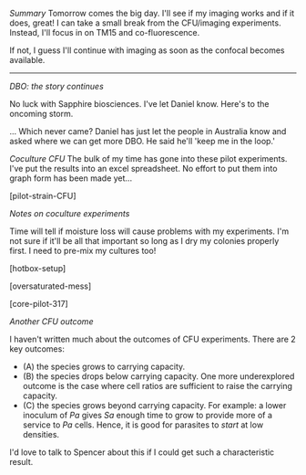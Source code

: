 *Summary*
Tomorrow comes the big day. I'll see if my imaging works and if it does, great! I can take a small break from the CFU/imaging experiments. Instead, I'll focus in on TM15 and co-fluorescence.

If not, I guess I'll continue with imaging as soon as the confocal becomes available.

---

*DBO: the story continues*

No luck with Sapphire biosciences. I've let Daniel know. Here's to the oncoming storm.

... Which never came? Daniel has just let the people in Australia know and asked where we can get more DBO. He said he'll 'keep me in the loop.'

*Coculture CFU*
The bulk of my time has gone into these pilot experiments. I've put the results into an excel spreadsheet. No effort to put them into graph form has been made yet...

[pilot-strain-CFU]

*Notes on coculture experiments*

Time will tell if moisture loss will cause problems with my experiments. I'm not sure if it'll be all that important so long as I dry my colonies properly first. I need to pre-mix my cultures too!

[hotbox-setup]

[oversaturated-mess]

[core-pilot-317]

*Another CFU outcome*

I haven't written much about the outcomes of CFU experiments. There are 2 key outcomes:
- (A) the species grows to carrying capacity.
- (B) the species drops below carrying capacity.
One more underexplored outcome is the case where cell ratios are sufficient to raise the carrying capacity.
- (C) the species grows beyond carrying capacity. For example: a lower inoculum of *Pa* gives *Sa* enough time to grow to provide more of a service to *Pa* cells. Hence, it is good for parasites to *start* at low densities.

I'd love to talk to Spencer about this if I could get such a characteristic result.